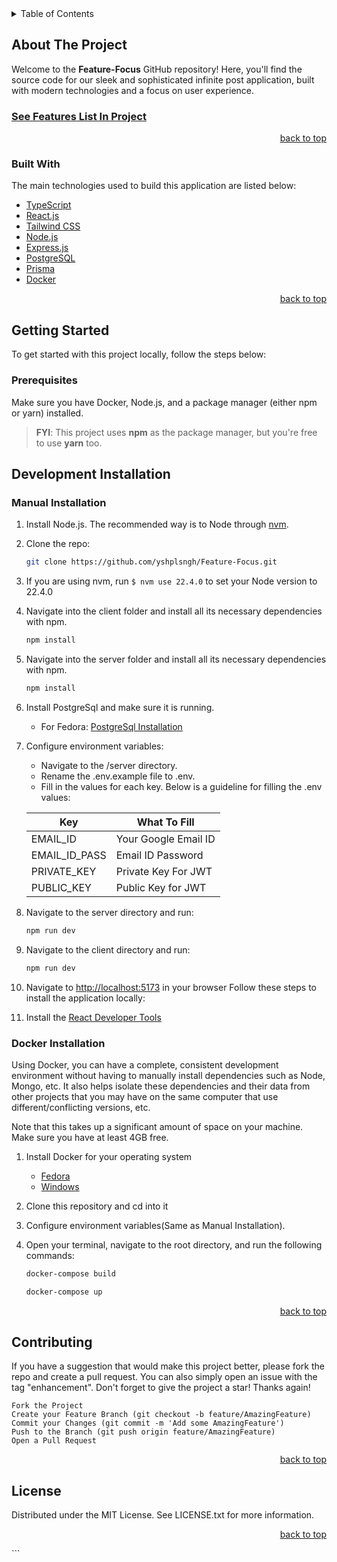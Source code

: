<details>
  <summary>Table of Contents</summary>
  <ol>
    <li>
      <a href="#about-the-project">About The Project</a>
      <ul>
        <li><a href="#built-with">Built With</a></li>
      </ul>
    </li>
    <li>
      <a href="#getting-started">Getting Started</a>
      <ul>
        <li><a href="#prerequisites">Prerequisites</a></li>
        <li><a href="#installation">Installation</a></li>
      </ul>
    </li>
    <li><a href="#contributing">Contributing</a></li>
    <li><a href="#license">License</a></li>
  </ol>
</details>

## About The Project

Welcome to the **Feature-Focus** GitHub repository! Here, you'll find the source code for our sleek and sophisticated
infinite post application, built with modern technologies and a focus on user experience.

### [See Features List In Project](https://github.com/yshplsngh/Feature-Focus/blob/main/Feature.md)

<p align="right"><a href="#top">back to top</a></p>

### Built With

The main technologies used to build this application are listed below:

* [TypeScript](https://www.typescriptlang.org/)
* [React.js](https://reactjs.org/)
* [Tailwind CSS](https://tailwindcss.com/)
* [Node.js](https://nodejs.org/)
* [Express.js](https://expressjs.com/)
* [PostgreSQL](https://www.postgresql.org/)
* [Prisma](https://www.prisma.io/)
* [Docker](https://www.docker.com/)

<p align="right"><a href="#top">back to top</a></p>

## Getting Started

To get started with this project locally, follow the steps below:

### Prerequisites

Make sure you have Docker, Node.js, and a package manager (either npm or yarn) installed.

> **FYI**: This project uses **npm** as the package manager, but you're free to use **yarn** too.

## Development Installation

### Manual Installation

1. Install Node.js. The recommended way is to Node through [nvm](https://github.com/nvm-sh/nvm).
2. Clone the repo:
   ```sh
   git clone https://github.com/yshplsngh/Feature-Focus.git
3. If you are using nvm, run `$ nvm use 22.4.0` to set your Node version to 22.4.0
4. Navigate into the client folder and install all its necessary dependencies with npm.
   ```sh
   npm install
   ```
5. Navigate into the server folder and install all its necessary dependencies with npm.
   ```sh
   npm install
   ```
6. Install PostgreSql and make sure it is running.
   * For Fedora: [PostgreSql Installation](https://docs.fedoraproject.org/en-US/quick-docs/postgresql/)
   
7. Configure environment variables:

    - Navigate to the /server directory.
    - Rename the .env.example file to .env.
    - Fill in the values for each key. Below is a guideline for filling the .env values:

   Key           | What To Fill         
      ------------------|---------------------- 
   EMAIL_ID      | Your Google Email ID 
   EMAIL_ID_PASS | Email ID Password    
   PRIVATE_KEY   | Private Key For JWT  
   PUBLIC_KEY    | Public Key for JWT   

8. Navigate to the server directory and run:
   ```sh
   npm run dev
   ```
9. Navigate to the client directory and run:
   ```sh
   npm run dev
   ```
10. Navigate to [http://localhost:5173](http://localhost:5173) in your browser
Follow these steps to install the application locally:

11. Install the [React Developer Tools](https://chrome.google.com/webstore/detail/react-developer-tools/fmkadmapgofadopljbjfkapdkoienihi?hl=en)


### Docker Installation
Using Docker, you can have a complete, consistent development environment without having to manually install dependencies such as Node, Mongo, etc. It also helps isolate these dependencies and their data from other projects that you may have on the same computer that use different/conflicting versions, etc.

Note that this takes up a significant amount of space on your machine. Make sure you have at least 4GB free.

1. Install Docker for your operating system
   * [Fedora](https://docs.docker.com/engine/install/fedora/)
   * [Windows](https://www.docker.com/docker-windows)
2. Clone this repository and cd into it
3. Configure environment variables(Same as Manual Installation).
4. Open your terminal, navigate to the root directory, and run the following commands:

   ```sh 
   docker-compose build
   ```
   ```sh
   docker-compose up
   ```

<p align="right"><a href="#top">back to top</a></p>

## Contributing

If you have a suggestion that would make this project better, please fork the repo and create a pull request. You can
also simply open an issue with the tag "enhancement". Don't forget to give the project a star! Thanks again!

    Fork the Project
    Create your Feature Branch (git checkout -b feature/AmazingFeature)
    Commit your Changes (git commit -m 'Add some AmazingFeature')
    Push to the Branch (git push origin feature/AmazingFeature)
    Open a Pull Request

<p align="right"><a href="#top">back to top</a></p>

## License

Distributed under the MIT License. See LICENSE.txt for more information.
<p align="right"><a href="#top">back to top</a></p>
```

